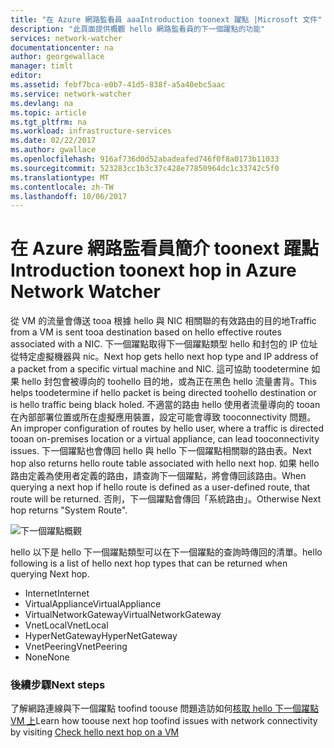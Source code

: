 ```yaml
---
title: "在 Azure 網路監看員 aaaIntroduction toonext 躍點 |Microsoft 文件"
description: "此頁面提供概觀 hello 網路監看員的下一個躍點的功能"
services: network-watcher
documentationcenter: na
author: georgewallace
manager: timlt
editor: 
ms.assetid: febf7bca-e0b7-41d5-838f-a5a40ebc5aac
ms.service: network-watcher
ms.devlang: na
ms.topic: article
ms.tgt_pltfrm: na
ms.workload: infrastructure-services
ms.date: 02/22/2017
ms.author: gwallace
ms.openlocfilehash: 916af736d0d52abadeafed746f0f8a0173b11033
ms.sourcegitcommit: 523283cc1b3c37c428e77850964dc1c33742c5f0
ms.translationtype: MT
ms.contentlocale: zh-TW
ms.lasthandoff: 10/06/2017
---
```

# <a name="introduction-toonext-hop-in-azure-network-watcher"></a><span data-ttu-id="6ea45-103">在 Azure 網路監看員簡介 toonext 躍點</span><span class="sxs-lookup"><span data-stu-id="6ea45-103">Introduction toonext hop in Azure Network Watcher</span></span>

<span data-ttu-id="6ea45-104">從 VM 的流量會傳送 tooa 根據 hello 與 NIC 相關聯的有效路由的目的地</span><span class="sxs-lookup"><span data-stu-id="6ea45-104">Traffic from a VM is sent tooa destination based on hello effective routes associated with a NIC.</span></span> <span data-ttu-id="6ea45-105">下一個躍點取得下一個躍點類型 hello 和封包的 IP 位址從特定虛擬機器與 nic。</span><span class="sxs-lookup"><span data-stu-id="6ea45-105">Next hop gets hello next hop type and IP address of a packet from a specific virtual machine and NIC.</span></span> <span data-ttu-id="6ea45-106">這可協助 toodetermine 如果 hello 封包會被導向的 toohello 目的地，或為正在黑色 hello 流量書背。</span><span class="sxs-lookup"><span data-stu-id="6ea45-106">This helps toodetermine if hello packet is being directed toohello destination or is hello traffic being black holed.</span></span> <span data-ttu-id="6ea45-107">不適當的路由 hello 使用者流量導向的 tooan 在內部部署位置或所在虛擬應用裝置，設定可能會導致 tooconnectivity 問題。</span><span class="sxs-lookup"><span data-stu-id="6ea45-107">An improper configuration of routes by hello user, where a traffic is directed tooan on-premises location or a virtual appliance, can lead tooconnectivity issues.</span></span> <span data-ttu-id="6ea45-108">下一個躍點也會傳回 hello 與 hello 下一個躍點相關聯的路由表。</span><span class="sxs-lookup"><span data-stu-id="6ea45-108">Next hop also returns hello route table associated with hello next hop.</span></span> <span data-ttu-id="6ea45-109">如果 hello 路由定義為使用者定義的路由，請查詢下一個躍點，將會傳回該路由。</span><span class="sxs-lookup"><span data-stu-id="6ea45-109">When querying a next hop if hello route is defined as a user-defined route, that route will be returned.</span></span> <span data-ttu-id="6ea45-110">否則，下一個躍點會傳回「系統路由」。</span><span class="sxs-lookup"><span data-stu-id="6ea45-110">Otherwise Next hop returns "System Route".</span></span>

![下一個躍點概觀][1]

<span data-ttu-id="6ea45-112">hello 以下是 hello 下一個躍點類型可以在下一個躍點的查詢時傳回的清單。</span><span class="sxs-lookup"><span data-stu-id="6ea45-112">hello following is a list of hello next hop types that can be returned when querying Next hop.</span></span>

* <span data-ttu-id="6ea45-113">Internet</span><span class="sxs-lookup"><span data-stu-id="6ea45-113">Internet</span></span>
* <span data-ttu-id="6ea45-114">VirtualAppliance</span><span class="sxs-lookup"><span data-stu-id="6ea45-114">VirtualAppliance</span></span>
* <span data-ttu-id="6ea45-115">VirtualNetworkGateway</span><span class="sxs-lookup"><span data-stu-id="6ea45-115">VirtualNetworkGateway</span></span>
* <span data-ttu-id="6ea45-116">VnetLocal</span><span class="sxs-lookup"><span data-stu-id="6ea45-116">VnetLocal</span></span>
* <span data-ttu-id="6ea45-117">HyperNetGateway</span><span class="sxs-lookup"><span data-stu-id="6ea45-117">HyperNetGateway</span></span>
* <span data-ttu-id="6ea45-118">VnetPeering</span><span class="sxs-lookup"><span data-stu-id="6ea45-118">VnetPeering</span></span>
* <span data-ttu-id="6ea45-119">None</span><span class="sxs-lookup"><span data-stu-id="6ea45-119">None</span></span>

### <a name="next-steps"></a><span data-ttu-id="6ea45-120">後續步驟</span><span class="sxs-lookup"><span data-stu-id="6ea45-120">Next steps</span></span>

<span data-ttu-id="6ea45-121">了解網路連線與下一個躍點 toofind toouse 問題造訪如何[核取 hello 下一個躍點 VM 上](network-watcher-check-next-hop-portal.md)</span><span class="sxs-lookup"><span data-stu-id="6ea45-121">Learn how toouse next hop toofind issues with network connectivity by visiting [Check hello next hop on a VM](network-watcher-check-next-hop-portal.md)</span></span>

<!--Image references-->
[1]: ./media/network-watcher-next-hop-overview/figure1.png













